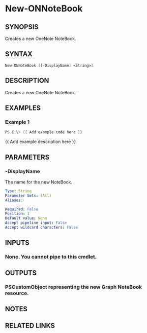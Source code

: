 # New-ONNoteBook

## SYNOPSIS
Creates a new OneNote NoteBook.

## SYNTAX

```
New-ONNoteBook [[-DisplayName] <String>]
```

## DESCRIPTION
Creates a new OneNote NoteBook.

## EXAMPLES

### Example 1
```powershell
PS C:\> {{ Add example code here }}
```

{{ Add example description here }}

## PARAMETERS

### -DisplayName
The name for the new NoteBook.

```yaml
Type: String
Parameter Sets: (All)
Aliases:

Required: False
Position: 1
Default value: None
Accept pipeline input: False
Accept wildcard characters: False
```

## INPUTS

### None. You cannot pipe to this cmdlet.
## OUTPUTS

### PSCustomObject representing the new Graph NoteBook resource.
## NOTES

## RELATED LINKS
